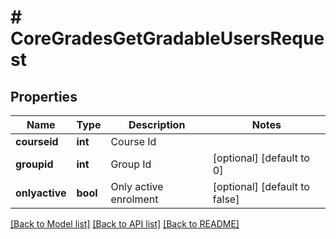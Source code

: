 # # CoreGradesGetGradableUsersRequest

## Properties

Name | Type | Description | Notes
------------ | ------------- | ------------- | -------------
**courseid** | **int** | Course Id |
**groupid** | **int** | Group Id | [optional] [default to 0]
**onlyactive** | **bool** | Only active enrolment | [optional] [default to false]

[[Back to Model list]](../../README.md#models) [[Back to API list]](../../README.md#endpoints) [[Back to README]](../../README.md)
